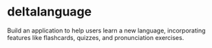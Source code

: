 # deltalanguage
Build an application to help users learn a new language, incorporating features like flashcards, quizzes, and pronunciation exercises.

